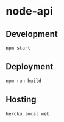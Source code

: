 # node-api


## Development

```
npm start

```




## Deployment

```
npm run build

```


## Hosting

```
heroku local web
```